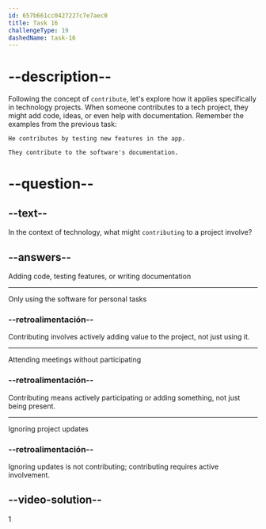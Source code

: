 ```yaml
---
id: 657b661cc0427227c7e7aec0
title: Task 16
challengeType: 19
dashedName: task-16
---
```


# --description--

Following the concept of `contribute`, let's explore how it applies specifically in technology projects. When someone contributes to a tech project, they might add code, ideas, or even help with documentation. Remember the examples from the previous task:

`He contributes by testing new features in the app.`

`They contribute to the software's documentation.`

# --question--

## --text--

In the context of technology, what might `contributing` to a project involve?

## --answers--

Adding code, testing features, or writing documentation

---

Only using the software for personal tasks

### --retroalimentación--

Contributing involves actively adding value to the project, not just using it.

---

Attending meetings without participating

### --retroalimentación--

Contributing means actively participating or adding something, not just being present.

---

Ignoring project updates

### --retroalimentación--

Ignoring updates is not contributing; contributing requires active involvement.

## --video-solution--

1
